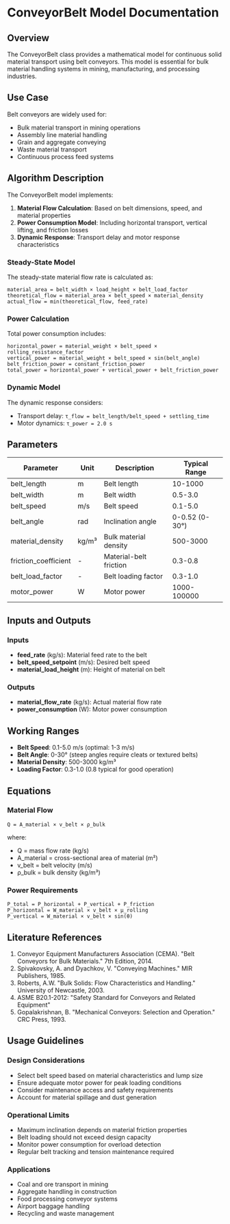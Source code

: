 # ConveyorBelt Model Documentation

## Overview

The ConveyorBelt class provides a mathematical model for continuous solid material transport using belt conveyors. This model is essential for bulk material handling systems in mining, manufacturing, and processing industries.

## Use Case

Belt conveyors are widely used for:
- Bulk material transport in mining operations
- Assembly line material handling
- Grain and aggregate conveying
- Waste material transport
- Continuous process feed systems

## Algorithm Description

The ConveyorBelt model implements:

1. **Material Flow Calculation**: Based on belt dimensions, speed, and material properties
2. **Power Consumption Model**: Including horizontal transport, vertical lifting, and friction losses
3. **Dynamic Response**: Transport delay and motor response characteristics

### Steady-State Model

The steady-state material flow rate is calculated as:

```
material_area = belt_width × load_height × belt_load_factor
theoretical_flow = material_area × belt_speed × material_density
actual_flow = min(theoretical_flow, feed_rate)
```

### Power Calculation

Total power consumption includes:

```
horizontal_power = material_weight × belt_speed × rolling_resistance_factor
vertical_power = material_weight × belt_speed × sin(belt_angle)
belt_friction_power = constant_friction_power
total_power = horizontal_power + vertical_power + belt_friction_power
```

### Dynamic Model

The dynamic response considers:
- Transport delay: `τ_flow = belt_length/belt_speed + settling_time`
- Motor dynamics: `τ_power = 2.0 s`

## Parameters

| Parameter | Unit | Description | Typical Range |
|-----------|------|-------------|---------------|
| belt_length | m | Belt length | 10-1000 |
| belt_width | m | Belt width | 0.5-3.0 |
| belt_speed | m/s | Belt speed | 0.1-5.0 |
| belt_angle | rad | Inclination angle | 0-0.52 (0-30°) |
| material_density | kg/m³ | Bulk material density | 500-3000 |
| friction_coefficient | - | Material-belt friction | 0.3-0.8 |
| belt_load_factor | - | Belt loading factor | 0.3-1.0 |
| motor_power | W | Motor power | 1000-100000 |

## Inputs and Outputs

### Inputs
- **feed_rate** (kg/s): Material feed rate to the belt
- **belt_speed_setpoint** (m/s): Desired belt speed
- **material_load_height** (m): Height of material on belt

### Outputs
- **material_flow_rate** (kg/s): Actual material flow rate
- **power_consumption** (W): Motor power consumption

## Working Ranges

- **Belt Speed**: 0.1-5.0 m/s (optimal: 1-3 m/s)
- **Belt Angle**: 0-30° (steep angles require cleats or textured belts)
- **Material Density**: 500-3000 kg/m³
- **Loading Factor**: 0.3-1.0 (0.8 typical for good operation)

## Equations

### Material Flow
```
Q = A_material × v_belt × ρ_bulk
```
where:
- Q = mass flow rate (kg/s)
- A_material = cross-sectional area of material (m²)
- v_belt = belt velocity (m/s)
- ρ_bulk = bulk density (kg/m³)

### Power Requirements
```
P_total = P_horizontal + P_vertical + P_friction
P_horizontal = W_material × v_belt × μ_rolling
P_vertical = W_material × v_belt × sin(θ)
```

## Literature References

1. Conveyor Equipment Manufacturers Association (CEMA). "Belt Conveyors for Bulk Materials." 7th Edition, 2014.
2. Spivakovsky, A. and Dyachkov, V. "Conveying Machines." MIR Publishers, 1985.
3. Roberts, A.W. "Bulk Solids: Flow Characteristics and Handling." University of Newcastle, 2003.
4. ASME B20.1-2012: "Safety Standard for Conveyors and Related Equipment"
5. Gopalakrishnan, B. "Mechanical Conveyors: Selection and Operation." CRC Press, 1993.

## Usage Guidelines

### Design Considerations
- Select belt speed based on material characteristics and lump size
- Ensure adequate motor power for peak loading conditions
- Consider maintenance access and safety requirements
- Account for material spillage and dust generation

### Operational Limits
- Maximum inclination depends on material friction properties
- Belt loading should not exceed design capacity
- Monitor power consumption for overload detection
- Regular belt tracking and tension maintenance required

### Applications
- Coal and ore transport in mining
- Aggregate handling in construction
- Food processing conveyor systems
- Airport baggage handling
- Recycling and waste management
